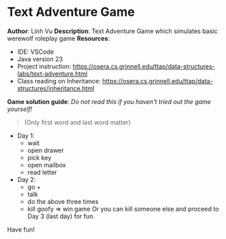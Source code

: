 # Text Adventure Game

**Author**: Linh Vu
**Description**: Text Adventure Game which simulates basic werewolf roleplay game
**Resources**:

- IDE: VSCode
- Java version 23
- Project instruction: https://osera.cs.grinnell.edu/ttap/data-structures-labs/text-adventure.html
- Class reading on Inheritance: https://osera.cs.grinnell.edu/ttap/data-structures/inheritance.html

**Game solution guide**:
_Do not read this if you haven't tried out the game yourself!_

> (Only first word and last word matter)

- Day 1:
  - wait
  - open drawer
  - pick key
  - open mailbox
  - read letter
- Day 2:
  - go + <direction>
  - talk
  - do the above three times
  - kill goofy => win game
    Or you can kill someone else and proceed to Day 3 (last day) for fun.

Have fun!
